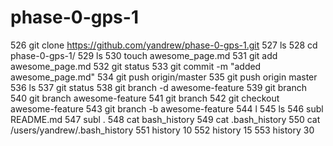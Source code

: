 phase-0-gps-1
=============
  526  git clone https://github.com/yandrew/phase-0-gps-1.git
  527  ls
  528  cd phase-0-gps-1/
  529  ls
  530  touch awesome_page.md
  531  git add awesome_page.md
  532  git status
  533  git commit -m "added awesome_page.md"
  534  git push origin/master
  535  git push origin master
  536  ls
  537  git status
  538  git branch -d awesome-feature
  539  git branch
  540  git branch awesome-feature
  541  git branch
  542  git checkout awesome-feature
  543  git branch -b awesome-feature
  544  l
  545  ls
  546  subl README.md
  547  subl .
  548  cat bash_history
  549  cat .bash_history
  550  cat /users/yandrew/.bash_history
  551  history 10
  552  history 15
  553  history 30